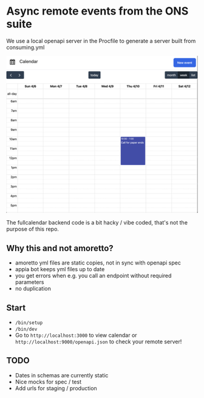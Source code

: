 
# Async remote events from the ONS suite

We use a local openapi server in the Procfile to generate a server built from consuming.yml

![Screenshot](screenshot.png)

The fullcalendar backend code is a bit hacky / vibe coded,
that's not the purpose of this repo.

## Why this and not amoretto?

* amoretto yml files are static copies, not in sync with openapi spec
* appia bot keeps yml files up to date
* you get errors when e.g. you call an endpoint without required parameters
* no duplication

## Start

* `/bin/setup`
* `/bin/dev`
* Go to `http://localhost:3000` to view calendar or `http://localhost:9000/openapi.json`
to check your remote server!

## TODO

* Dates in schemas are currently static
* Nice mocks for spec / test
* Add urls for staging / production
